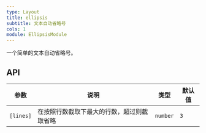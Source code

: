 ```yaml
---
type: Layout
title: ellipsis
subtitle: 文本自动省略号
cols: 1
module: EllipsisModule
---
```


一个简单的文本自动省略号。

## API

参数 | 说明 | 类型 | 默认值
----|------|-----|------
`[lines]` | 在按照行数截取下最大的行数，超过则截取省略  | `number` | `3`

